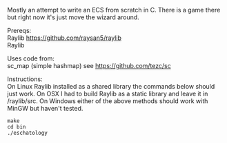 Mostly an attempt to write an ECS from scratch in C. There is a game there but right now it's just move the wizard around.  

Prereqs:  
Raylib https://github.com/raysan5/raylib  
Raylib 

Uses code from:  
sc_map (simple hashmap) see https://github.com/tezc/sc  

Instructions:  
On Linux Raylib installed as a shared library the commands below should just work. On OSX I had to build Raylib as a static library and 
leave it in /raylib/src. On Windows either of the above methods should work with MinGW but haven't tested.  


```
make  
cd bin  
./eschatology
```